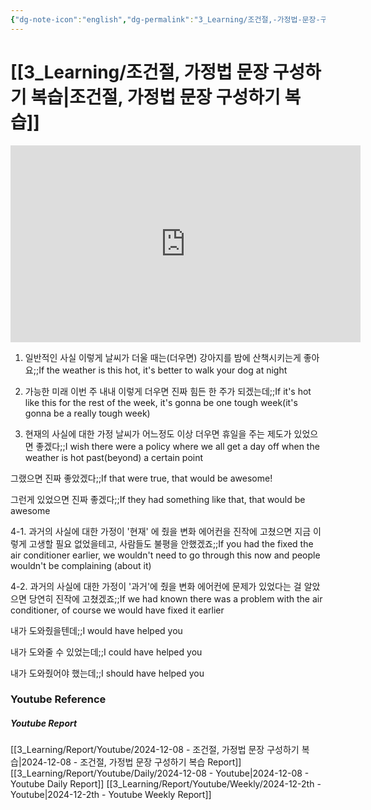 ```yaml
---
{"dg-note-icon":"english","dg-permalink":"3_Learning/조건절,-가정법-문장-구성하기-복습","created-date":"2024-12-08 12:00:11 am","date":"2024-12-08","type":"youtube","tags":["youtube","english","flashcards"],"aliases":null,"youtuber":"빨모쌤","channelName":"라이브 아카데미","link":"https://www.youtube.com/watch?v=vSRYDpoEflg","img":"https://img.youtube.com/vi/vSRYDpoEflg/0.jpg","dg-publish":true,"permalink":"/3_Learning/조건절,-가정법-문장-구성하기-복습/","dgPassFrontmatter":true,"noteIcon":"english"}
---
```


# [[3_Learning/조건절, 가정법 문장 구성하기 복습\|조건절, 가정법 문장 구성하기 복습]]


<div class="container-root"><span></span></div><div><div class="container-root"><iframe width="560" height="315" src="https://www.youtube.com/embed/vSRYDpoEflg" title="YouTube video player" frameborder="0" allow="accelerometer; autoplay; clipboard-write; encrypted-media; gyroscope; picture-in-picture; web-share" allowfullscreen=""></iframe></div></div>

1. 일반적인 사실
이렇게 날씨가 더울 때는(더우면) 강아지를 밤에 산책시키는게 좋아요;;If the weather is this hot, it's better to walk your dog at night
<!--SR:!2025-01-04,2,230-->

2. 가능한 미래
이번 주 내내 이렇게 더우면 진짜 힘든 한 주가 되겠는데;;If it's hot like this for the rest of the week, it's gonna be one tough week(it's gonna be a really tough week)
<!--SR:!2025-01-11,5,250-->

3. 현재의 사실에 대한 가정
날씨가 어느정도 이상 더우면 휴일을 주는 제도가 있었으면 좋겠다;;I wish there were a policy where we all get a day off when the weather is hot past(beyond) a certain point
<!--SR:!2025-01-07,1,195-->
그랬으면 진짜 좋았겠다;;If that were true, that would be awesome!
<!--SR:!2024-12-16,1,170-->
그런게 있었으면 진짜 좋겠다;;If they had something like that, that would be awesome
<!--SR:!2025-01-07,1,190-->

4-1. 과거의 사실에 대한 가정이 '현재' 에 줬을 변화
에어컨을 진작에 고쳤으면 지금 이렇게 고생할 필요 없었을테고, 사람들도 불평을 안했겠죠;;If you had the fixed the air conditioner earlier, we wouldn't need to go through this now and people wouldn't be complaining (about it)
<!--SR:!2024-12-17,2,250-->

4-2. 과거의 사실에 대한 가정이 '과거'에 줬을 변화
에어컨에 문제가 있었다는 걸 알았으면 당연히 진작에 고쳤겠죠;;If we had known there was a problem with the air conditioner, of course we would have fixed it earlier
<!--SR:!2024-12-31,16,290-->
내가 도와줬을텐데;;I would have helped you
<!--SR:!2025-03-06,60,310-->
내가 도와줄 수 있었는데;;I could have helped you
<!--SR:!2024-12-28,14,290-->
내가 도와줬어야 했는데;;I should have helped you
<!--SR:!2025-03-03,56,310-->









### Youtube Reference
##### Youtube Report
[[3_Learning/Report/Youtube/2024-12-08 - 조건절, 가정법 문장 구성하기 복습\|2024-12-08 - 조건절, 가정법 문장 구성하기 복습 Report]]
[[3_Learning/Report/Youtube/Daily/2024-12-08 - Youtube\|2024-12-08 - Youtube Daily Report]]
[[3_Learning/Report/Youtube/Weekly/2024-12-2th - Youtube\|2024-12-2th - Youtube Weekly Report]]


